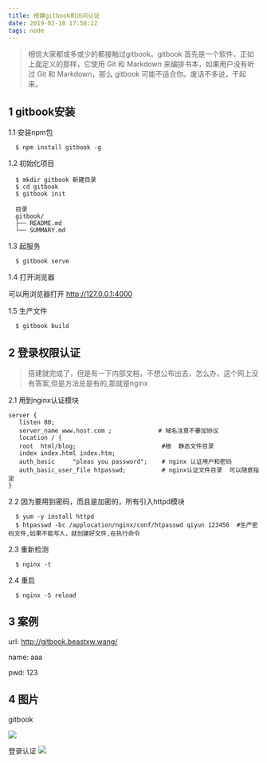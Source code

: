 ```yaml
---
title: 搭建gitbook和访问认证
date: 2019-02-18 17:58:22
tags: node 
---
```


> 相信大家都或多或少的都接触过gitbook。gitbook 首先是一个软件，正如上面定义的那样，它使用 Git 和 Markdown 来编排书本，如果用户没有听过 Git 和 Markdown，那么 gitbook 可能不适合你。废话不多说，干起来。

## 1 gitbook安装

1.1 安装npm包
```
  $ npm install gitbook -g
```

1.2 初始化项目
```
  $ mkdir gitbook 新建目录
  $ cd gitbook
  $ gitbook init
  
  目录
  gitbook/
  ├── README.md
  └── SUMMARY.md
```
1.3 起服务

```
  $ gitbook serve
```

1.4 打开浏览器 

   可以用浏览器打开 http://127.0.0.1:4000
   
1.5 生产文件   
```
  $ gitbook build
```


## 2 登录权限认证

> 搭建就完成了，但是有一下内部文档，不想公布出去，怎么办，这个网上没有答案,但是方法总是有的,那就是nginx

2.1 用到nginx认证模块
```
server {
   listen 80;
   server_name www.host.com ;             # 域名注意不要加协议
   location / {
   root  html/blog;                        #根  静态文件目录
   index index.html index.htm;
   auth_basic     "pleas you password";    # nginx 认证用户和密码
   auth_basic_user_file htpasswd;          # nginx认证文件目录  可以随意指定 
}
```

2.2 因为要用到密码，而且是加密的，所有引入httpd模块
```
  $ yum -y install httpd  
  $ htpasswd -bc /applocation/nginx/conf/htpasswd qiyun 123456  #生产密码文件,如果不能写入，就创建好文件,在执行命令
```
2.3 重新检测 
```
  $ nginx -t
```

2.4 重启

```
  $ nginx -S reload

```

## 3 案例 

  url: http://gitbook.beastxw.wang/

  name: aaa

  pwd: 123

## 4 图片
gitbook

![](https://pxw-my.oss-cn-hangzhou.aliyuncs.com/blog/20190821141908.png)

登录认证
![](https://pxw-my.oss-cn-hangzhou.aliyuncs.com/blog/20190821141816.png)